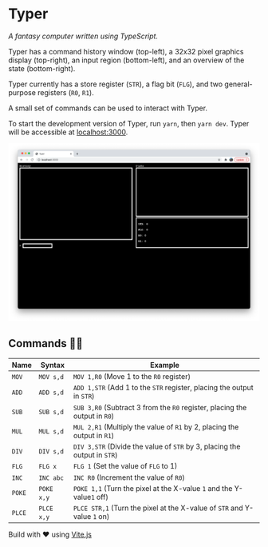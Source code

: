 # Typer

_A fantasy computer written using TypeScript._

Typer has a command history window (top-left), a 32x32 pixel graphics display (top-right), an input region (bottom-left), and an overview of the state (bottom-right).

Typer currently has a store register (`STR`), a flag bit (`FLG`), and two general-purpose registers (`R0`, `R1`).

A small set of commands can be used to interact with Typer.

To start the development version of Typer, run `yarn`, then `yarn dev`. Typer will be accessible at [localhost:3000](localhost:3000).

![Typer Screenshot](screenshot.png "Typer Screenshot")

## Commands 👨‍💻

| Name        | Syntax        | Example   |
| ----------- | ------------- | --------- |
| `MOV`       | `MOV s,d`     | `MOV 1,R0` (Move 1 to the `R0` register) |
| `ADD`       | `ADD s,d`     | `ADD 1,STR` (Add 1 to the `STR` register, placing the output in `STR`) |
| `SUB`       | `SUB s,d`     | `SUB 3,R0` (Subtract 3 from the `R0` register, placing the output in `R0`) |
| `MUL`       | `MUL s,d`     | `MUL 2,R1` (Multiply the value of `R1` by 2, placing the output in `R1`) |
| `DIV`       | `DIV s,d`     | `DIV 3,STR` (Divide the value of `STR` by 3, placing the output in `STR`) |
| `FLG`       | `FLG x`       | `FLG 1` (Set the value of `FLG` to 1) |
| `INC`       | `INC abc`     | `INC R0` (Increment the value of `R0`) |
| `POKE`      | `POKE x,y`    | `POKE 1,1` (Turn the pixel at the X-value `1` and the Y-value`1` off) |
| `PLCE`      | `PLCE x,y`    | `PLCE STR,1` (Turn the pixel at the X-value of `STR` and Y-value `1` on) |


Build with ❤️ using [Vite.js](https://vitejs.dev/)